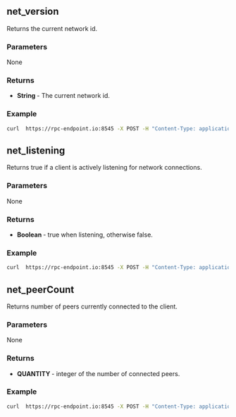 ## net_version

Returns the current network id.

### Parameters

None

### Returns


* <b> String </b> - The current network id.

### Example

````bash
curl  https://rpc-endpoint.io:8545 -X POST -H "Content-Type: application/json" --data '{"jsonrpc":"2.0","method":"net_version","params":[],"id":83}'
````

## net_listening

Returns true if a client is actively listening for network connections.

### Parameters

None

### Returns


* <b> Boolean </b> - true when listening, otherwise false.

### Example

````bash
curl  https://rpc-endpoint.io:8545 -X POST -H "Content-Type: application/json" --data '{"jsonrpc":"2.0","method":"net_listening","params":[],"id":83}'
````

## net_peerCount

Returns number of peers currently connected to the client.

### Parameters

None

### Returns


* <b> QUANTITY </b> - integer of the number of connected peers.

### Example

````bash
curl  https://rpc-endpoint.io:8545 -X POST -H "Content-Type: application/json" --data '{"jsonrpc":"2.0","method":"net_peerCount","params":[],"id":1}'
````
